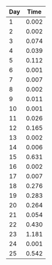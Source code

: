 | Day | Time       |
| --- | ---------- |
| 1   | 0.002      |
| 2   | 0.002      |
| 3   | 0.074      |
| 4   | 0.039      |
| 5   | 0.112      |
| 6   | 0.001      |
| 7   | 0.007      |
| 8   | 0.002      |
| 9   | 0.011      |
| 10  | 0.001      |
| 11  | 0.026      |
| 12  | 0.165      |
| 13  | 0.002      |
| 14  | 0.006      |
| 15  | 0.631      |
| 16  | 0.002      |
| 17  | 0.007      |
| 18  | 0.276      |
| 19  | 0.283      |
| 20  | 0.264      |
| 21  | 0.054      |
| 22  | 0.430      |
| 23  | 1.181      |
| 24  | 0.001      |
| 25  | 0.542      |
